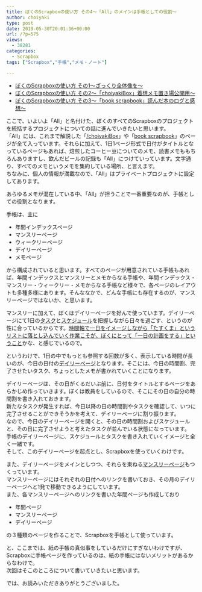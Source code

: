 ```yaml
---
title: ぼくのScrapboxの使い方 その4〜「All」のメインは手帳としての役割〜
author: choiyaki
type: post
date: 2019-05-30T20:01:36+00:00
url: /?p=575
views:
  - 38281
categories:
  - Scrapbox
tags: ["Scrapbox","手帳","メモ・ノート"]

---
```

  * <a href="https://choiyaki.com/?p=556" draggable="false">ぼくのScrapboxの使い方 その1〜ざっくり全体像を〜</a>
  * <a href="https://choiyaki.com/?p=565" draggable="false">ぼくのScrapboxの使い方 その2〜「choiyakiBox」着想メモ置き場公開用〜</a>
  * <a href="https://choiyaki.com/?p=571" draggable="false">ぼくのScrapboxの使い方 その3〜「book scrapbook」読んだ本のログと感想〜</a>

ここで、いよいよ「All」と名付けた、ぼくのすべてのScrapboxのプロジェクトを統括するプロジェクトについての話に進んでいきたいと思います。  
「All」には、これまで解説した「<a href="https://scrapbox.io/choiyakiBox/" draggable="false">/choiyakiBox</a>」や「<a href="https://scrapbox.io/choiyaki-hondana/" draggable="false">book scrapbook</a>」のページが全て入っています。それらに加えて、1日1ページ形式で日付がタイトルとなっているページもあれば、焙煎したコーヒー豆についてのメモ、読書メモももちろんありますし、飲んだビールの記録も「All」につけていっています。文字通り、すべてのメモというメモを集約している場所、と言えます。  
ちなみに、個人の情報が満載なので、「All」はプライベートプロジェクトに設定してあります。

あらゆるメモが混在している中、「All」が担うことで一番重要なのが、手帳としての役割となります。

手帳は、主に

  * 年間インデックスページ
  * マンスリーページ
  * ウィークリーページ
  * デイリーページ
  * メモページ

から構成されていると思います。すべてのページが用意されている手帳もあれば、年間インデックスとマンスリーとメモからなる手帳や、年間インデックス・マンスリー・ウィークリー・メモからなる手帳など様々で、各ページのレイアウトも多種多様にあります。そんななかで、どんな手帳にも存在するのが、マンスリーページではないか、と思います。

マンスリーに加えて、ぼくはデイリーページを好んで使っています。デイリーページにて1日の[タスク][1]と[スケジュール][2]を把握しながら日々を過ごす、というのが性に合っているからです。[時間軸で一日をイメージしながら「たすくま」というリストに落とし込んでいく作業こそが、ぼくにとって「一日の計画をする」ということ][3]かな、と感じでいるので。

というわけで、1日の中でもっとも参照する回数が多く、表示している時間が長いのが、今日の日付の[デイリーページ][4]となります。そこには、今日の時間割、完了させたいタスク、ちょっとしたメモが書かれていくことになります。

デイリーページは、その日がくるだいぶ前に、日付をタイトルとするページをあらかじめ作っていきます。ぼくは教員をしているので、そこにその日の自分の時間割を書き入れておきます。  
新たなタスクが発生すれば、今日以降の日の時間割やタスクを確認して、いつに完了させることができそうかを考えて、デイリーページに割り振ります。  
なので、今日のデイリーページを開くと、その日の時間割およびスケジュールと、その日に完了させようと考えたタスクが並んでいる状態になっています。  
手帳のデイリーページに、スケジュールとタスクを書き入れていくイメージと全く一緒です。  
そして、このデイリーページを起点とし、Scrapboxを使っていくわけです。

また、デイリーページをメインとしつつ、それらを束ねる<a href="https://scrapbox.io/choiyaki-hondana/%E3%83%9E%E3%83%B3%E3%82%B9%E3%83%AA%E3%83%BC%E3%83%9A%E3%83%BC%E3%82%B8" draggable="false">マンスリーページ</a>もつくっています。  
マンスリーページにはそれぞれの日付へのリンクを書いておき、その月のデイリーページへと1発で移動できるようにしています。  
また、各マンスリーページへのリンクを書いた年間ページも作成しており

  * 年間ページ
  * マンスリーページ
  * デイリーページ

の３種類のページを作ることで、Scrapboxを手帳として使っています。

と、ここまでは、紙の手帳の真似事をしているだけにすぎないわけですが、Scrapboxに手帳ページを作っているのは、紙の手帳にはないメリットがあるからなわけで。  
次回はそこのところについて書いていきたいと思います。

では、お読みいただきありがとうございました。

 [1]: https://scrapbox.io/choiyaki-hondana/%E3%82%BF%E3%82%B9%E3%82%AF
 [2]: https://scrapbox.io/choiyaki-hondana/%E3%82%B9%E3%82%B1%E3%82%B8%E3%83%A5%E3%83%BC%E3%83%AB
 [3]: https://scrapbox.io/choiyaki-hondana/%E6%99%82%E9%96%93%E8%BB%B8%E3%81%A7%E4%B8%80%E6%97%A5%E3%82%92%E3%82%A4%E3%83%A1%E3%83%BC%E3%82%B8%E3%81%97%E3%81%AA%E3%81%8C%E3%82%89%E3%80%8C%E3%81%9F%E3%81%99%E3%81%8F%E3%81%BE%E3%80%8D%E3%81%A8%E3%81%84%E3%81%86%E3%83%AA%E3%82%B9%E3%83%88%E3%81%AB%E8%90%BD%E3%81%A8%E3%81%97%E8%BE%BC%E3%82%93%E3%81%A7%E3%81%84%E3%81%8F%E4%BD%9C%E6%A5%AD%E3%81%93%E3%81%9D%E3%81%8C%E3%80%81%E3%81%BC%E3%81%8F%E3%81%AB%E3%81%A8%E3%81%A3%E3%81%A6%E3%80%8C%E4%B8%80%E6%97%A5%E3%81%AE%E8%A8%88%E7%94%BB%E3%82%92%E3%81%99%E3%82%8B%E3%80%8D%E3%81%A8%E3%81%84%E3%81%86%E3%81%93%E3%81%A8
 [4]: https://scrapbox.io/choiyaki-hondana/%E3%83%87%E3%82%A4%E3%83%AA%E3%83%BC%E3%83%9A%E3%83%BC%E3%82%B8